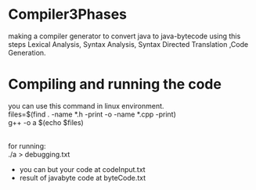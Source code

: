 # Compiler3Phases
making a compiler generator to convert java to java-bytecode using this steps Lexical Analysis, Syntax Analysis, Syntax Directed Translation ,Code Generation.

# Compiling and running the code
you can use this command in linux environment.<br />
files=$(find . -name \*.h -print -o -name \*.cpp -print) <br />
g++ -o a $(echo $files) <br />
<br />

for running: <br />
./a > debugging.txt <br />

- you can but your code at codeInput.txt <br />
- result of javabyte code at byteCode.txt <br />
